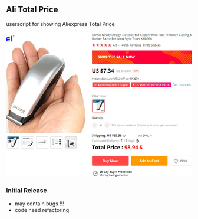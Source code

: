 ## Ali Total Price
userscript for showing Aliexpress Total Price

![](images/ali_tot_price.jpg)

### Initial Release 
- may contain bugs !!!
- code need refactoring
